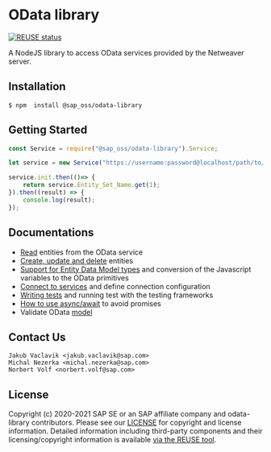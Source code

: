 # OData library

[![REUSE status](https://api.reuse.software/badge/github.com/SAP/odata-library)](https://api.reuse.software/info/github.com/SAP/odata-library)

A NodeJS library to access OData services provided by the Netweaver server.

## Installation


```shell
$ npm  install @sap_oss/odata-library

```

## Getting Started

```javascript
const Service = require("@sap_oss/odata-library").Service;

let service = new Service("https://username:password@localhost/path/to/service/");

service.init.then(()=> {
    return service.Entity_Set_Name.get(1);
}).then((result) => {
    console.log(result);
});
```

## Documentations

* [Read](doc/GET_ENTITY_SET.md) entities from the OData service
* [Create, update and delete](doc/ACTIVE_OPERATIONS.md) entities
* [Support for Entity Data Model types](doc/EDM_TYPES.md) and conversion of the Javascript variables to the OData primitives
* [Connect to services](doc/INITIALIZE.md) and define connection configuration
* [Writing tests](doc/TESTS.md) and running test with the testing frameworks
* [How to use async/await](doc/EXAMPLES.md) to avoid promises
* Validate OData [model](doc/MODEL.md)

## Contact Us

```
Jakub Vaclavik <jakub.vaclavik@sap.com>
Michal Nezerka <michal.nezerka@sap.com>
Norbert Volf <norbert.volf@sap.com>
```

## License

Copyright (c) 2020-2021 SAP SE or an SAP affiliate company and odata-library contributors. Please see our [LICENSE](LICENSE) for copyright and license information. Detailed information including third-party components and their licensing/copyright information is available [via the REUSE tool](https://api.reuse.software/info/github.com/SAP/odata-library).
